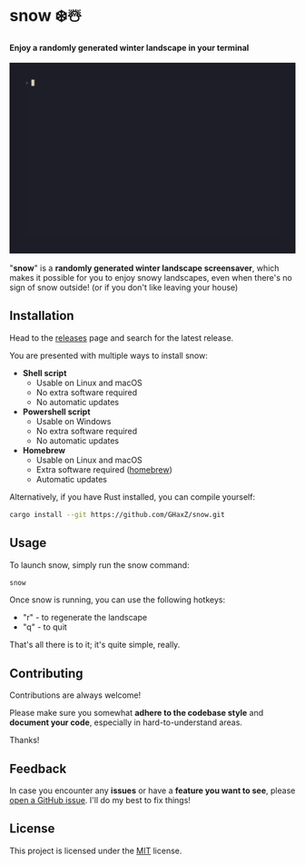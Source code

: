 # snow ❄️☃️

#### Enjoy a randomly generated winter landscape in your terminal

![demo.gif](https://raw.githubusercontent.com/GHaxZ/snow/refs/heads/master/.github/demo.gif)

"**snow**" is a **randomly generated winter landscape screensaver**, which makes it possible for you to enjoy snowy landscapes, even when there's no sign of snow outside! (or if you don't like leaving your house)

## Installation

Head to the [releases](https://github.com/GHaxZ/snow/releases) page and search for the latest release.

You are presented with multiple ways to install snow:

- **Shell script**
  - Usable on Linux and macOS
  - No extra software required
  - No automatic updates
- **Powershell script**
  - Usable on Windows
  - No extra software required
  - No automatic updates
- **Homebrew**
  - Usable on Linux and macOS
  - Extra software required ([homebrew](https://brew.sh/))
  - Automatic updates

Alternatively, if you have Rust installed, you can compile yourself:

```bash
cargo install --git https://github.com/GHaxZ/snow.git
```

## Usage

To launch snow, simply run the snow command:

```bash
snow
```

Once snow is running, you can use the following hotkeys:

- "r" - to regenerate the landscape
- "q" - to quit

That's all there is to it; it's quite simple, really.

## Contributing

Contributions are always welcome!

Please make sure you somewhat **adhere to the codebase style** and **document your code**, especially in hard-to-understand areas.

Thanks!

## Feedback

In case you encounter any **issues** or have a **feature you want to see**, please [open a GitHub issue](https://github.com/GHaxZ/snow/issues/new). I'll do my best to fix things!

## License

This project is licensed under the [MIT](https://choosealicense.com/licenses/mit/) license.
